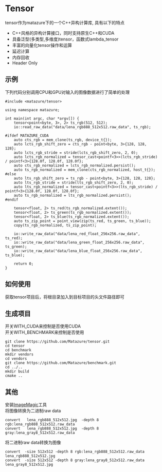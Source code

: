 # Tensor
tensor作为matazure下的一个C++异构计算库, 具有以下的特点
* C++风格的异构计算接口，同时支持原生C++和CUDA
* 具备泛型(多类型,多维度)tensor，函数式lambda_tensor
* 丰富的向量化tensor操作和运算
* 延迟计算
* 内存回收
* Header Only

## 示例
下列代码分别调用CPU和GPU对输入的图像数据进行了简单的处理
```
#include <matazure/tensor>

using namespace matazure;

int main(int argc, char *argv[]) {
	tensor<point<byte, 3>, 2> ts_rgb(512, 512);
	io::read_raw_data("data/lena_rgb888_512x512.raw_data", ts_rgb);

#ifdef MATAZURE_CUDA
	auto cts_rgb = mem_clone(ts_rgb, device_t{});
	auto lcts_rgb_shift_zero = cts_rgb - point<byte, 3>{128, 128, 128};
	auto lcts_rgb_stride = stride(lcts_rgb_shift_zero, 2, 0);
	auto lcts_rgb_normalized = tensor_cast<pointf<3>>(lcts_rgb_stride) / pointf<3>{128.0f, 128.0f, 128.0f};
	auto cts_rgb_normalized = lcts_rgb_normalized.persist();
	auto ts_rgb_normalized = mem_clone(cts_rgb_normalized, host_t{});
#else
	auto lts_rgb_shift_zero = ts_rgb - point<byte, 3>{128, 128, 128};
	auto lts_rgb_stride = stride(lts_rgb_shift_zero, 2, 0);
	auto lts_rgb_normalized = tensor_cast<pointf<3>>(lts_rgb_stride) / pointf<3>{128.0f, 128.0f, 128.0f};
	auto ts_rgb_normalized = lts_rgb_normalized.persist();
#endif

	tensor<float, 2> ts_red(ts_rgb_normalized.extent());
	tensor<float, 2> ts_green(ts_rgb_normalized.extent());
	tensor<float, 2> ts_blue(ts_rgb_normalized.extent());
	auto ts_zip_point = point_view(zip(ts_red, ts_green, ts_blue));
	copy(ts_rgb_normalized, ts_zip_point);

	io::write_raw_data("data/lena_red_float_256x256.raw_data", ts_red);
	io::write_raw_data("data/lena_green_float_256x256.raw_data", ts_green);
	io::write_raw_data("data/lena_blue_float_256x256.raw_data", ts_blue);

	return 0;
}
```

## 如何使用
获取tensor项目后，将根目录加入到目标项目的头文件路径即可

## 生成项目
开关WITH_CUDA来控制是否使用CUDA  
开关WITH_BENCHMARK来控制是否使用
```
git clone https://github.com/Matazure/tensor.git
cd tensor
cd benchmark
mkdir vendors
cd vendors
git clone https://github.com/Matazure/benchmark.git
cd ../..
mkdir build
cmake ..
```

## 其他
安装[ImageMagic](http://www.imagemagick.org/)工具  
将图像转换为二进制raw data
```
convert   lena_rgb888_512x512.jpg  -depth 8 rgb:lena_rgb888_512x512.raw_data
convert   lena_rgb888_512x512.jpg  -depth 8 gray:lena_gray8_512x512.raw_data
```
将二进制raw data转换为图像
```
convert  -size 512x512 -depth 8 rgb:lena_rgb888_512x512.raw_data lena_rgb888_512x512.jpg
convert  -size 512x512 -depth 8 gray:lena_gray8_512x512.raw_data lena_gray8_512x512.jpg
```
